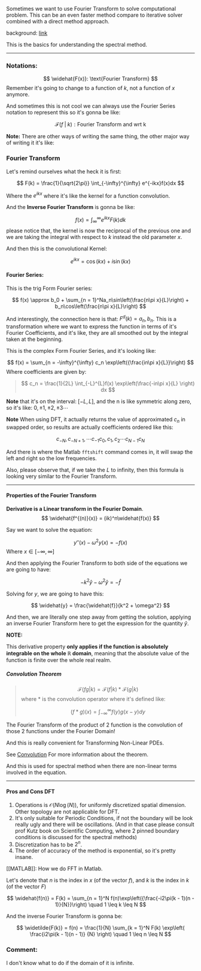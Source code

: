 Sometimes we want to use Fourier Transform to solve computational problem. This can be an even faster method compare to iterative solver combined with a direct method approach. 

background: [link](http://www.ee.ic.ac.uk/hp/staff/dmb/courses/E1Fourier/00300_ComplexFourier.pdf)

This is the basics for understanding the spectral method. 

---
### Notations:

$$
\widehat{F(x)}: \text{Fourier Transform}
$$
Remember it's going to change to a function of $k$, not a function of $x$ anymore. 

And sometimes this is not cool we can always use the Fourier Series notation to represent this so it's gonna be like: 

$$
\mathcal{F}(f\;|\;k): \text{Fourier Transform and wrt k}
$$


**Note:**
There are other ways of writing the same thing, the other major way of writing it it's like: 

### Fourier Transform

Let's remind ourselves what the heck it is first: 

$$
F(k) = 
\frac{1}{\sqrt{2\pi}}
\int_{-\infty}^{\infty} e^{-ikx}f(x)dx
$$

Where the $e^{ikx}$ where it's like the kernel for a function convolution. 

And the **Inverse Fourier Transform** is gonna be like: 

$$
f(x) = \int_{\infty}^{\infty} e^{ikx}F(k) dk
$$
please notice that, the kernel is now the reciprocal of the previous one and we are taking the integral with respect to $k$ instead the old parameter $x$. 

And then this is the convolutional Kernel: 

$$
e^{ikx} = \cos(kx) + i\sin(kx)
$$

#### Fourier Series: 


This is the trig Form Fourier series: 

$$
f(x) \approx b_0 + \sum_{n = 1}^Na_n\sin\left(\frac{n\pi x}{L}\right) + b_n\cos\left(\frac{n\pi x}{L}\right)
$$

And interestingly, the connection here is that: $F^{d}(k) = a_n, b_n$. This is a transformation where we want to express the function in terms of it's Fourier Coefficients, and it's like, they are all smoothed out by the integral taken at the beginning. 

This is the complex Form Fourier Series, and it's looking like: 

$$
f(x) = \sum_{n = -\infty}^{\infty}
c_n \exp\left({\frac{in\pi x}{L}}\right)
$$
Where coefficients are given by: 
> $$
> c_n = \frac{1}{2L} \int_{-L}^{L}f(x)
> 	\exp\left(\frac{-in\pi x}{L} \right) dx
> $$

**Note** that it's on the interval: $[-L, L]$, and the n is like symmetric along zero, so it's like: $0, \pm 1, \pm 2, \pm 3 \cdots$

**Note**
When using DFT, it actually returns the value of approximated $c_n$ in swapped order, so results are actually coefficients ordered like this: 

$$
c_{-N}, c_{- N + 1}, \cdots c_{-1}
c_{0}, c_{1}, c_{2} \cdots c_{N - 1} c_{N}
$$

And there is where the Matlab `fftshift` command comes in, it will swap the left and right so the low frequencies. 

Also, please observe that, if we take the $L$ to infinity, then this formula is looking very similar to the Fourier Transform.

---

#### Properties of the Fourier Transform 

**Derivative is a Linear transform in the Fourier Domain**. 
$$
\widehat{f^{(n)}(x)} = (ik)^n\widehat{f(x)}
$$

Say we want to solve the equation: 

$$
y''(x) - \omega^2y(x) = -f(x)
$$
Where $x\in [-\infty, \infty]$

And then applying the Fourier Transform to both side of the equations we are going to have: 

$$
-k^2\widehat{y} - \omega^2\widehat{y} = -\widehat{f}
$$

 Solving for $y$, we are going to have this: 
 
$$
\widehat{y} = \frac{\widehat{f}}{k^2 + \omega^2}
$$

And then, we are literally one step away from getting the solution, applying an inverse Fourier Transform here to get the expression for the quantity $\widehat{y}$. 

**NOTE:**

This derivative property **only applies if the function is absolutely integrable on the whole $\mathbb{R}$ domain**, meaning that the absolute value of the function is finite over the whole real realm.  

##### Convolution Theorem

> $$
> \mathcal{F}(fg|k) = \mathcal{F}(f|k) * \mathcal{F}(g|k)
> $$
> where * is the convolution operator where it's defined like: 
>  
>  $$(f*g)(x) = \int_{-\infty}^{\infty} f(y)g(x - y)dy$$

The Fourier Transform of the product of 2 function is the convolution of those 2 functions under the Fourier Domain! 

And this is really convenient for Transforming Non-Linear PDEs. 

See [Convolution](https://www.wikiwand.com/en/Convolution_theorem)
For more information about the theorem. 

And this is used for spectral method when there are non-linear terms involved in the equation. 

---

#### Pros and Cons DFT

1. Operations is $\mathcal{O}(N \log(N))$, for uniformly discretized spatial dimension. Other topology are not applicable for DFT. 
2. It's only suitable for Periodic Conditions, if not the boundary will be look really ugly and there will be oscillations. (And in that case please consult prof Kutz book on Scientific Computing, where 2 pinned boundary conditions is discussed for the spectral methods)
3. Discretization has to be $2^n$.
4. The order of accuracy of the method is exponential, so it's pretty insane.

[[MATLAB]]: How we do FFT in Matlab. 

Let's denote that $n$ is the index in $x$ (of the vector $f$), and $k$ is the index in $k$ (of the vector $F$)

$$
\widehat{f(n)} = F(k) = 
\sum_{n = 1}^N f(n)\exp\left({\frac{-i2\pi(k - 1)(n - 1)}{N}}\right) \quad 1 \leq k \leq N
$$

And the inverse Fourier Transform is gonna be: 

$$
\widetilde{F(k)} = f(n) = \frac{1}{N}
\sum_{k = 1}^N F(k) \exp\left( 
	\frac{i2\pi(k - 1)(n - 1)}
	{N}
\right) \quad 1 \leq n \leq N
$$


### Comment: 

I don't know what to do if the domain of it is infinite. 